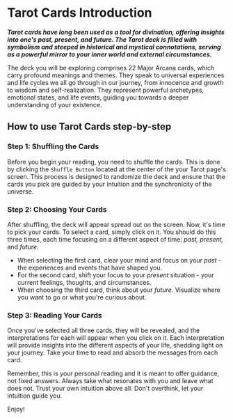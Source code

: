 # Tarot Cards Introduction
***Tarot cards have long been used as a tool for divination, offering insights into one's past, present, and future. The Tarot deck is filled with symbolism and steeped in historical and mystical connotations, serving as a powerful mirror to your inner world and external circumstances.***

The deck you will be exploring comprises 22 Major Arcana cards, which carry profound meanings and themes. They speak to universal experiences and life cycles we all go through in our journey, from innocence and growth to wisdom and self-realization. They represent powerful archetypes, emotional states, and life events, guiding you towards a deeper understanding of your existence.

## How to use Tarot Cards step-by-step

### Step 1: Shuffling the Cards
Before you begin your reading, you need to shuffle the cards. This is done by clicking the `Shuffle Button` located at the center of the your Tarot page's screen. This process is designed to randomize the deck and ensure that the cards you pick are guided by your intuition and the synchronicity of the universe.

### Step 2: Choosing Your Cards
After shuffling, the deck will appear spread out on the screen. Now, it's time to pick your cards. To select a card, simply click on it. You should do this three times, each time focusing on a different aspect of time: *past, present,* and *future.*

- When selecting the first card, clear your mind
and focus on your *past* - the experiences and events that have shaped you.
- For the second card, shift your focus to your *present* situation - your current feelings, thoughts, and circumstances.
- When choosing the third card, think about your *future.* Visualize where you want to go or what you're curious about.

### Step 3: Reading Your Cards
Once you've selected all three cards, they will be revealed, and the interpretations for each will appear when you click on it. Each interpretation will provide insights into the different aspects of your life, shedding light on your journey. Take your time to read and absorb the messages from each card.

Remember, this is your personal reading and it is meant to offer guidance, not fixed answers. Always take what resonates with you and leave what does not. Trust your own intuition above all. Don't overthink, let your intuition guide you. 

Enjoy!
